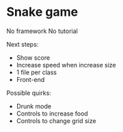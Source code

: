 # Snake game

No framework
No tutorial

Next steps:
- Show score
- Increase speed when increase size
- 1 file per class
- Front-end

Possible quirks:
- Drunk mode
- Controls to increase food
- Controls to change grid size
